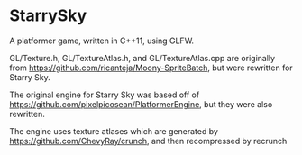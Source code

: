# StarrySky
A platformer game, written in C++11, using GLFW.

GL/Texture.h, GL/TextureAtlas.h, and GL/TextureAtlas.cpp are originally from https://github.com/ricanteja/Moony-SpriteBatch, but were rewritten for Starry Sky.

The original engine for Starry Sky was based off of https://github.com/pixelpicosean/PlatformerEngine, but they were also rewritten.

The engine uses texture atlases which are generated by https://github.com/ChevyRay/crunch, and then recompressed by recrunch
